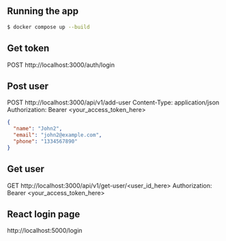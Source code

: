 ## Running the app

```bash
$ docker compose up --build
```

## Get token
POST http://localhost:3000/auth/login

## Post user
POST http://localhost:3000/api/v1/add-user
Content-Type: application/json
Authorization: Bearer <your_access_token_here>
```JSON
{
  "name": "John2",
  "email": "john2@example.com",
  "phone": "1334567890"
}
```

## Get user
GET http://localhost:3000/api/v1/get-user/<user_id_here>
Authorization: Bearer <your_access_token_here>

## React login page
http://localhost:5000/login
